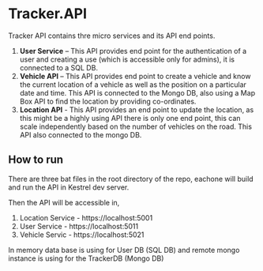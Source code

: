 # Tracker.API

Tracker API contains thre micro services and its API end points.

1.	**User Service** – This API provides end point for the authentication of a user and creating a use (which is accessible only for admins), it is connected to a SQL DB.
2.	**Vehicle API** – This API provides end point to create a vehicle and know the current location of a vehicle as well as the position on a particular date and time. This API is connected to the Mongo DB, also using a Map Box API to find the location by providing co-ordinates.
3.	**Location API** - This API provides an end point to update the location, as this might be a highly using API there is only one end point, this can scale independently based on the number of vehicles on the road.  This API also connected to the mongo DB.

## How to run

There are three bat files in the root directory of the repo, eachone will build and run the API in Kestrel dev server.

Then the API will be accessible in,
  1. Location Service - https://localhost:5001 
  2. User Service - https://localhost:5011
  3. Vehicle Servic - https://localhost:5021
  
  In memory data base is using for User DB (SQL DB) and remote mongo instance is using for the TrackerDB (Mongo DB)
